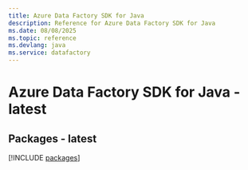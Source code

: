 ```yaml
---
title: Azure Data Factory SDK for Java
description: Reference for Azure Data Factory SDK for Java
ms.date: 08/08/2025
ms.topic: reference
ms.devlang: java
ms.service: datafactory
---
```

# Azure Data Factory SDK for Java - latest
## Packages - latest
[!INCLUDE [packages](data-factory-index.md)]